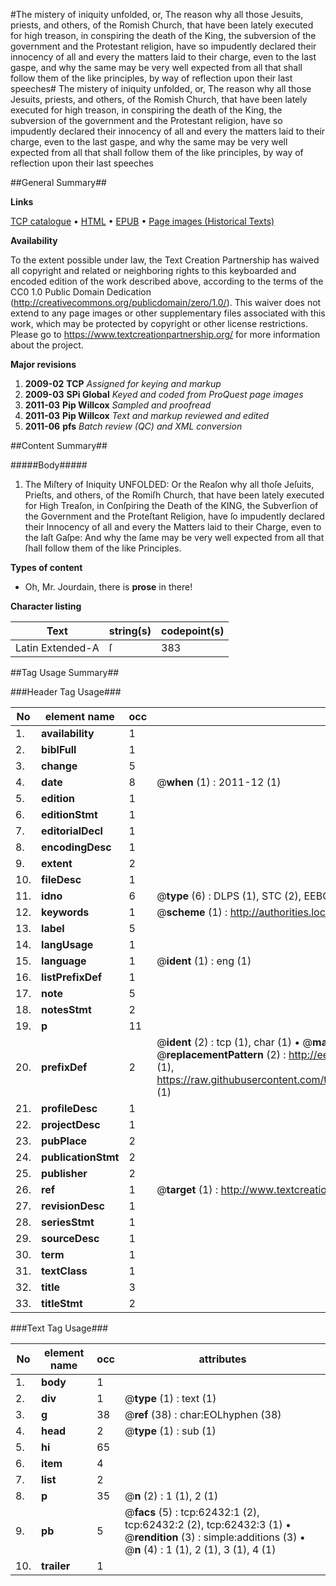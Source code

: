 #The mistery of iniquity unfolded, or, The reason why all those Jesuits, priests, and others, of the Romish Church, that have been lately executed for high treason, in conspiring the death of the King, the subversion of the government and the Protestant religion, have so impudently declared their innocency of all and every the matters laid to their charge, even to the last gaspe, and why the same may be very well expected from all that shall follow them of the like principles, by way of reflection upon their last speeches#
The mistery of iniquity unfolded, or, The reason why all those Jesuits, priests, and others, of the Romish Church, that have been lately executed for high treason, in conspiring the death of the King, the subversion of the government and the Protestant religion, have so impudently declared their innocency of all and every the matters laid to their charge, even to the last gaspe, and why the same may be very well expected from all that shall follow them of the like principles, by way of reflection upon their last speeches

##General Summary##

**Links**

[TCP catalogue](http://www.ota.ox.ac.uk/tcp/)  • 
[HTML](http://tei.it.ox.ac.uk/tcp/Texts-HTML/free/A51/A51681.html)  • 
[EPUB](http://tei.it.ox.ac.uk/tcp/Texts-EPUB/free/A51/A51681.epub) • 
[Page images (Historical Texts)](https://historicaltexts.jisc.ac.uk/eebo-12493195e)

**Availability**

To the extent possible under law, the Text Creation Partnership has waived all copyright and related or neighboring rights to this keyboarded and encoded edition of the work described above, according to the terms of the CC0 1.0 Public Domain Dedication (http://creativecommons.org/publicdomain/zero/1.0/). This waiver does not extend to any page images or other supplementary files associated with this work, which may be protected by copyright or other license restrictions. Please go to https://www.textcreationpartnership.org/ for more information about the project.

**Major revisions**

1. __2009-02__ __TCP__ *Assigned for keying and markup*
1. __2009-03__ __SPi Global__ *Keyed and coded from ProQuest page images*
1. __2011-03__ __Pip Willcox__ *Sampled and proofread*
1. __2011-03__ __Pip Willcox__ *Text and markup reviewed and edited*
1. __2011-06__ __pfs__ *Batch review (QC) and XML conversion*

##Content Summary##

#####Body#####

1. The Miſtery of Iniquity UNFOLDED: Or the Reaſon why all thoſe Jeſuits, Prieſts, and others, of the Romiſh Church, that have been lately executed for High Treaſon, in Conſpiring the Death of the KING, the Subverſion of the Government and the Proteſtant Religion, have ſo impudently declared their Innocency of all and every the Matters laid to their Charge, even to the laſt Gaſpe: And why the ſame may be very well expected from all that ſhall follow them of the like Principles.

**Types of content**

  * Oh, Mr. Jourdain, there is **prose** in there!

**Character listing**


|Text|string(s)|codepoint(s)|
|---|---|---|
|Latin Extended-A|ſ|383|

##Tag Usage Summary##

###Header Tag Usage###

|No|element name|occ|attributes|
|---|---|---|---|
|1.|__availability__|1||
|2.|__biblFull__|1||
|3.|__change__|5||
|4.|__date__|8| @__when__ (1) : 2011-12 (1)|
|5.|__edition__|1||
|6.|__editionStmt__|1||
|7.|__editorialDecl__|1||
|8.|__encodingDesc__|1||
|9.|__extent__|2||
|10.|__fileDesc__|1||
|11.|__idno__|6| @__type__ (6) : DLPS (1), STC (2), EEBO-CITATION (1), OCLC (1), VID (1)|
|12.|__keywords__|1| @__scheme__ (1) : http://authorities.loc.gov/ (1)|
|13.|__label__|5||
|14.|__langUsage__|1||
|15.|__language__|1| @__ident__ (1) : eng (1)|
|16.|__listPrefixDef__|1||
|17.|__note__|5||
|18.|__notesStmt__|2||
|19.|__p__|11||
|20.|__prefixDef__|2| @__ident__ (2) : tcp (1), char (1)  •  @__matchPattern__ (2) : ([0-9\-]+):([0-9IVX]+) (1), (.+) (1)  •  @__replacementPattern__ (2) : http://eebo.chadwyck.com/downloadtiff?vid=$1&page=$2 (1), https://raw.githubusercontent.com/textcreationpartnership/Texts/master/tcpchars.xml#$1 (1)|
|21.|__profileDesc__|1||
|22.|__projectDesc__|1||
|23.|__pubPlace__|2||
|24.|__publicationStmt__|2||
|25.|__publisher__|2||
|26.|__ref__|1| @__target__ (1) : http://www.textcreationpartnership.org/docs/. (1)|
|27.|__revisionDesc__|1||
|28.|__seriesStmt__|1||
|29.|__sourceDesc__|1||
|30.|__term__|1||
|31.|__textClass__|1||
|32.|__title__|3||
|33.|__titleStmt__|2||


###Text Tag Usage###

|No|element name|occ|attributes|
|---|---|---|---|
|1.|__body__|1||
|2.|__div__|1| @__type__ (1) : text (1)|
|3.|__g__|38| @__ref__ (38) : char:EOLhyphen (38)|
|4.|__head__|2| @__type__ (1) : sub (1)|
|5.|__hi__|65||
|6.|__item__|4||
|7.|__list__|2||
|8.|__p__|35| @__n__ (2) : 1 (1), 2 (1)|
|9.|__pb__|5| @__facs__ (5) : tcp:62432:1 (2), tcp:62432:2 (2), tcp:62432:3 (1)  •  @__rendition__ (3) : simple:additions (3)  •  @__n__ (4) : 1 (1), 2 (1), 3 (1), 4 (1)|
|10.|__trailer__|1||
